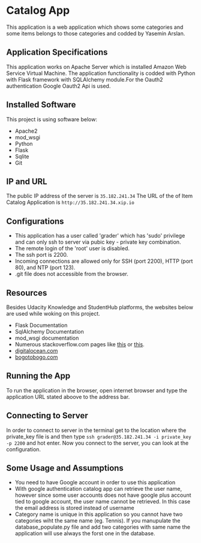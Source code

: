 # Catalog App

This application is a web application which shows some categories and some items belongs to those categories and codded by Yasemin Arslan.

## Application Specifications

This application works on Apache Server which is installed Amazon Web Service Virtual Machine. The application functionality is codded with Python with Flask framework with SQLAlchemy module.For the Oauth2 authentication Google Oauth2 Api is used.

## Installed Software
This project is using software below:
* Apache2 
* mod_wsgi
* Python
* Flask
* Sqlite
* Git

## IP and URL
The public IP address of the server is `35.182.241.34`
The URL of the of Item Catalog Application is `http://35.182.241.34.xip.io`

## Configurations
* This application has a user called 'grader' which has 'sudo' privilege and can only ssh to server via pubic key - private key combination.
* The remote login of the 'root' user is disabled.
* The ssh port is 2200.
* Incoming connections are allowed only for SSH (port 2200), HTTP (port 80), and NTP (port 123).
* .git file does not accessible from the browser.

## Resources
Besides Udacity Knowledge and StudentHub platforms, the websites below are used while woking on this project.
* Flask Documentation
* SqlAlchemy Documentation
* mod_wsgi documentation
* Numerous stackoverflow.com pages like [this](https://stackoverflow.com/questions/18392741/apache2-ah01630-client-denied-by-server-configuration) or [this](https://stackoverflow.com/questions/44742566/wsgi-cant-find-file-in-same-directory-in-app).
* [digitalocean.com](https://www.digitalocean.com/community/tutorials/how-to-deploy-a-flask-application-on-an-ubuntu-vps)
* [bogotobogo.com](https://www.bogotobogo.com/python/Flask/Python_Flask_HelloWorld_App_with_Apache_WSGI_Ubuntu14.php)

## Running the App
To run the application in the browser, open internet browser and type the application URL stated aboove to the address bar.

## Connecting to Server
In order to connect to server in the terminal get to the location where the private_key file is and then type `ssh grader@35.182.241.34 -i private_key -p 2200` and hot enter. Now you connect to the server, you can look at the configuration.


## Some Usage and Assumptions
* You need to have Google account in order to use this application
* With google authentication catalog app can retrieve the user name, however since some user accounts does not have google plus account tied to google account, the user name cannot be retrieved. In this case the email address is stored instead of username
* Category name is unique in this application so you cannot have two categories wiht the same name (eg. Tennis). If you manupulate the database_populate.py file and add two categories with same name the application will use always the forst one in the database.
